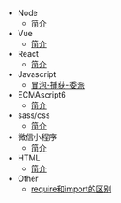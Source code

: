 - Node
  - [简介](Node/README.md)
- Vue
  - [简介](Vue/README.md)
- React
  - [简介](React/README.md)
- Javascript
  - [冒泡-捕获-委派](Javascript/bubble.md)
- ECMAscript6
  - [简介](ECMAscript6/README.md)
- sass/css
  - [简介](sass/README.md)
- 微信小程序
  - [简介](wechatApp/README.md)
- HTML
  - [简介](HTML/README.md)
- Other
  - [require和import的区别](other/requireVsimport.md)
